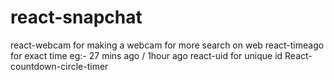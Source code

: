 # react-snapchat
react-webcam for making a webcam for more search on web
react-timeago for exact time eg:- 27 mins ago / 1hour ago
react-uid for unique id
React-countdown-circle-timer
